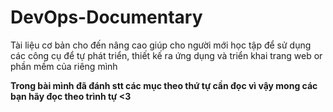 # DevOps-Documentary
Tài liệu cơ bản cho đến nâng cao giúp cho người mới học tập để sử dụng các công cụ để tự phát triển, thiết kế ra ứng dụng và triển khai trang web or phần mềm của riêng mình <b>

Trong bài mình đã đánh stt các mục theo thứ tự cần đọc vì vậy mong các bạn hãy đọc theo trình tự <3
